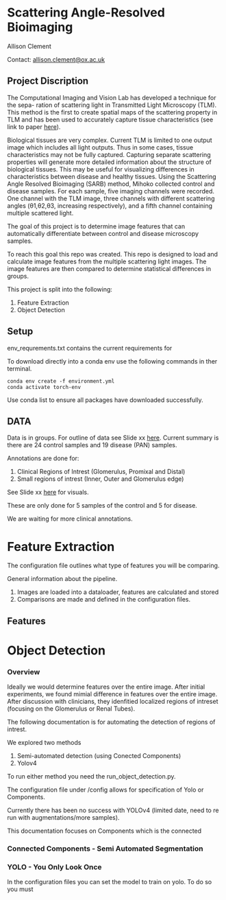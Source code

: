 # Scattering Angle-Resolved Bioimaging
Allison Clement

Contact: allison.clement@ox.ac.uk

## Project Discription
The Computational Imaging and Vision Lab has developed a technique for the sepa- ration of scattering light in Transmitted Light Microscopy (TLM). This method is the first to create spatial maps of the scattering property in TLM and has been used to accurately capture tissue characteristics (see link to paper [here](https://kyushu-u.elsevierpure.com/ja/publications/separation-of-transmitted-light-and-scattering-components-in-tran)).

Biological tissues are very complex. Current TLM is limited to one output image which includes all light outputs. Thus in some cases, tissue characteristics may not be fully captured. Capturing separate scattering properties will generate more detailed information about the structure of biological tissues. This may be useful for visualizing differences in characteristics between disease and healthy tissues.
Using the Scattering Angle Resolved Bioimaging (SARB) method, Mihoko collected control and disease samples. For each sample, five imaging channels were recorded. One channel with the TLM image, three channels with different scattering angles (θ1,θ2,θ3, increasing respectively), and a fifth channel containing multiple scattered light.

The goal of this project is to determine image features that can automatically differentiate between control and disease microscopy samples.

To reach this goal this repo was created. This repo is designed to load and calculate image features from the multiple scattering light images. The image features are then compared to determine statistical differences in groups.

This project is split into the following: 
1. Feature Extraction
2. Object Detection

## Setup 
<!-- If you are downloading on the computer currently set up int he lab:

Description:	Ubuntu 22.04.5 LTS

 apt list --installed 'nvidia*'
470 driver installed

nvcc: NVIDIA (R) Cuda compiler driver
Copyright (c) 2005-2021 NVIDIA Corporation
Built on Thu_Nov_18_09:45:30_PST_2021
Cuda compilation tools, release 11.5, V11.5.119
Build cuda_11.5.r11.5/compiler.30672275_0 -->
<!-- 
pip3 install --pre torch torchvision torchaudio -f https://download.pytorch.org/whl/nightly/cu113/torch_nightly.htmlp
 -->

env_requrements.txt contains the current requirements for 

To download directly into a conda env use the following commands in ther terminal.

```
conda env create -f environment.yml
conda activate torch-env
```

Use conda list to ensure all packages have downloaded successfully.

## DATA
Data is in groups. For outline of data see Slide xx [here](). Current summary is there are 24 control samples and 19 disease (PAN) samples.
<!-- NOTE:
Array sizes are 2048 by 2448. For annotations I resampeld to 2048 by 2048 for simplicity. Yolo annotations are per x,y ratio so the image size wont matter. -->

Annotations are done for:
1. Clinical Regions of Intrest (Glomerulus, Promixal and Distal)
2. Small regions of intrest (Inner, Outer and Glomerulus edge)

See Slide xx [here]() for visuals. 

These are only done for 5 samples of the control and 5 for disease.

We are waiting for more clinical annotations.


# Feature Extraction
The configuration file outlines what type of features you will be comparing. 

General information about the pipeline.
1. Images are loaded into a dataloader, features are calculated and stored
2. Comparisons are made and defined in the configuration files.

## Features



# Object Detection
### Overview 
Ideally we would determine features over the entire image. After initial experiments, we found mimial difference in features over the entire image. After discussion with clinicians, they idenfitied localized regions of intreset (focusing on the Glomerulus or Renal Tubes). 

The following documentation is for automating the detection of regions of intrest.

We explored two methods
1. Semi-automated detection (using Conected Components)
2. Yolov4

To run either method you need the run_object_detection.py.

The configuration file under /config allows for specification of Yolo or Components.

Currently there has been no success with YOLOv4 (limited date, need to re run with augmentations/more samples).

This documentation focuses on Components which is the connected

### Connected Components - Semi Automated Segmentation


### YOLO - You Only Look Once
In the configuration files you can set the model to train on yolo. To do so you must 







